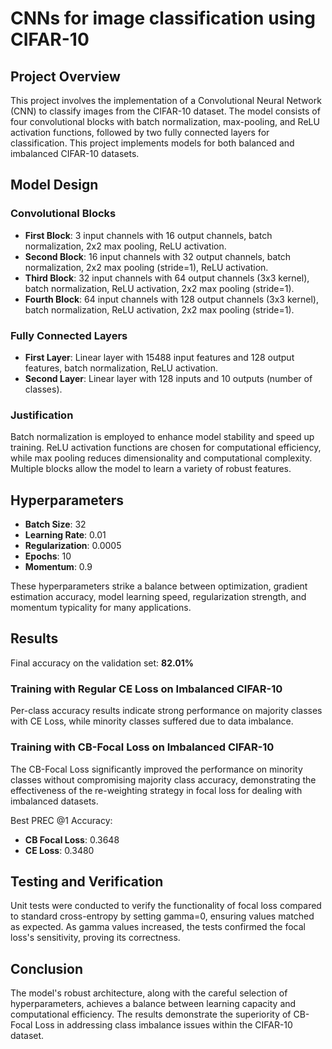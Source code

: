 # CNNs for image classification using CIFAR-10


## Project Overview
This project involves the implementation of a Convolutional Neural Network (CNN) to classify images from the CIFAR-10 dataset. The model consists of four convolutional blocks with batch normalization, max-pooling, and ReLU activation functions, followed by two fully connected layers for classification. This project implements models for both balanced and imbalanced CIFAR-10 datasets.

## Model Design

### Convolutional Blocks
- **First Block**: 3 input channels with 16 output channels, batch normalization, 2x2 max pooling, ReLU activation.
- **Second Block**: 16 input channels with 32 output channels, batch normalization, 2x2 max pooling (stride=1), ReLU activation.
- **Third Block**: 32 input channels with 64 output channels (3x3 kernel), batch normalization, ReLU activation, 2x2 max pooling (stride=1).
- **Fourth Block**: 64 input channels with 128 output channels (3x3 kernel), batch normalization, ReLU activation, 2x2 max pooling (stride=1).

### Fully Connected Layers
- **First Layer**: Linear layer with 15488 input features and 128 output features, batch normalization, ReLU activation.
- **Second Layer**: Linear layer with 128 inputs and 10 outputs (number of classes).

### Justification
Batch normalization is employed to enhance model stability and speed up training. ReLU activation functions are chosen for computational efficiency, while max pooling reduces dimensionality and computational complexity. Multiple blocks allow the model to learn a variety of robust features.

## Hyperparameters

- **Batch Size**: 32
- **Learning Rate**: 0.01
- **Regularization**: 0.0005
- **Epochs**: 10
- **Momentum**: 0.9

These hyperparameters strike a balance between optimization, gradient estimation accuracy, model learning speed, regularization strength, and momentum typicality for many applications.

## Results

Final accuracy on the validation set: **82.01%**

### Training with Regular CE Loss on Imbalanced CIFAR-10
Per-class accuracy results indicate strong performance on majority classes with CE Loss, while minority classes suffered due to data imbalance.

### Training with CB-Focal Loss on Imbalanced CIFAR-10
The CB-Focal Loss significantly improved the performance on minority classes without compromising majority class accuracy, demonstrating the effectiveness of the re-weighting strategy in focal loss for dealing with imbalanced datasets.

Best PREC @1 Accuracy:
- **CB Focal Loss**: 0.3648
- **CE Loss**: 0.3480

## Testing and Verification
Unit tests were conducted to verify the functionality of focal loss compared to standard cross-entropy by setting gamma=0, ensuring values matched as expected. As gamma values increased, the tests confirmed the focal loss's sensitivity, proving its correctness.

## Conclusion
The model's robust architecture, along with the careful selection of hyperparameters, achieves a balance between learning capacity and computational efficiency. The results demonstrate the superiority of CB-Focal Loss in addressing class imbalance issues within the CIFAR-10 dataset.



